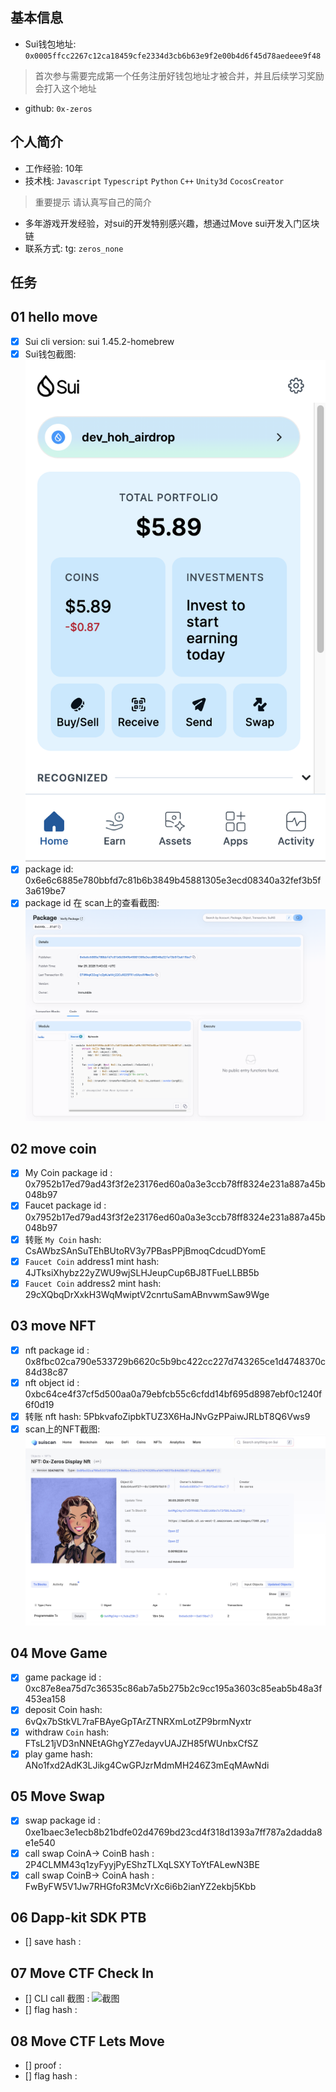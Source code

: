 ## 基本信息
- Sui钱包地址: `0x0005ffcc2267c12ca18459cfe2334d3cb6b63e9f2e00b4d6f45d78aedeee9f48`
> 首次参与需要完成第一个任务注册好钱包地址才被合并，并且后续学习奖励会打入这个地址
- github: `0x-zeros`

## 个人简介
- 工作经验: 10年
- 技术栈: `Javascript` `Typescript` `Python` `C++` `Unity3d` `CocosCreator` 
> 重要提示 请认真写自己的简介
- 多年游戏开发经验，对sui的开发特别感兴趣，想通过Move sui开发入门区块链
- 联系方式: tg: `zeros_none`

## 任务

##   01 hello move  
- [x] Sui cli version: sui 1.45.2-homebrew
- [x] Sui钱包截图: ![Sui钱包截图](./images/task1_wallet.png)
- [x] package id: 0x6e6c6885e780bbfd7c81b6b3849b45881305e3ecd08340a32fef3b5f3a619be7
- [x] package id 在 scan上的查看截图:![Scan截图](./images/task1_packageid.png)

##   02 move coin
- [x] My Coin package id : 0x7952b17ed79ad43f3f2e23176ed60a0a3e3ccb78ff8324e231a887a45b048b97
- [x] Faucet package id : 0x7952b17ed79ad43f3f2e23176ed60a0a3e3ccb78ff8324e231a887a45b048b97
- [x] 转账 `My Coin` hash: CsAWbzSAnSuTEhBUtoRV3y7PBasPPjBmoqCdcudDYomE
- [x] `Faucet Coin` address1 mint hash: 4JTksiXhybz22yZWU9wjSLHJeupCup6BJ8TFueLLBB5b
- [x] `Faucet Coin` address2 mint hash: 29cXQbqDrXxkH3WqMwiptV2cnrtuSamABnvwmSaw9Wge

##   03 move NFT
- [x] nft package id : 0x8fbc02ca790e533729b6620c5b9bc422cc227d743265ce1d4748370c84d38c87
- [x] nft object id : 0xbc64ce4f37cf5d500aa0a79ebfcb55c6cfdd14bf695d8987ebf0c1240f6f0d19
- [x] 转账 nft  hash: 5PbkvafoZipbkTUZ3X6HaJNvGzPPaiwJRLbT8Q6Vws9
- [x] scan上的NFT截图:![Scan截图](./images/task3_nft.jpg)

##   04 Move Game
- [x] game package id : 0xc87e8ea75d7c36535c86ab7a5b275b2c9cc195a3603c85eab5b48a3f453ea158
- [x] deposit Coin hash: 6vQx7bStkVL7raFBAyeGpTArZTNRXmLotZP9brmNyxtr
- [x] withdraw `Coin` hash: FTsL21jVD3nNNEtAGhgYZ7edayvUAJZH85fWUnbxCfSZ
- [x] play game hash: ANo1fxd2AdK3LJikg4CwGPJzrMdmMH246Z3mEqMAwNdi

##   05 Move Swap
- [x] swap package id : 0xe1baec3e1ecb8b21bdfe02d4769bd23cd4f318d1393a7ff787a2dadda8e1e540
- [x] call swap CoinA-> CoinB  hash : 2P4CLMM43q1zyFyyjPyEShzTLXqLSXYToYtFALewN3BE
- [x] call swap CoinB-> CoinA  hash : FwByFW5V1Jw7RHGfoR3McVrXc6i6b2ianYZ2ekbj5Kbb

##   06 Dapp-kit SDK PTB
- [] save hash :

##   07 Move CTF Check In
- [] CLI call 截图 : ![截图](./images/你的图片地址)
- [] flag hash :

##   08 Move CTF Lets Move
- [] proof : 
- [] flag hash :

